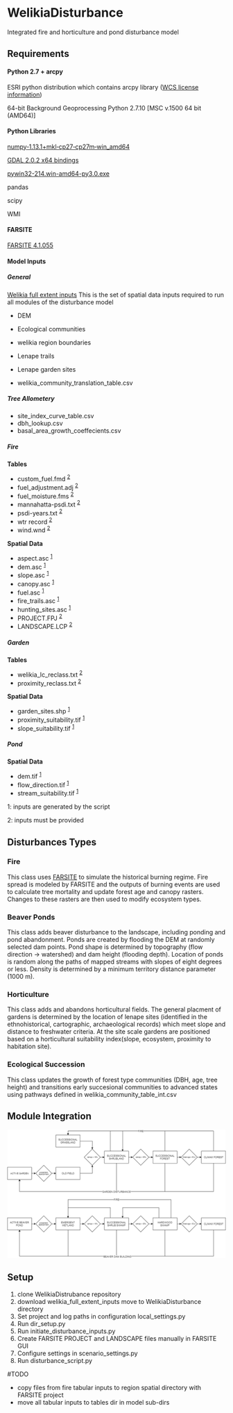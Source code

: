 # WelikiaDisturbance
Integrated fire and horticulture and pond disturbance model

## Requirements ##
 
#### Python 2.7 + arcpy
ESRI python distribution which contains arcpy library ([WCS license information](https://docs.google.com/document/d/1Mene0tUbbVP063KYKkhCV-sOWz3elkcMEq0bak3vxtE/edit#))

64-bit Background Geoprocessing Python 2.7.10 [MSC v.1500 64 bit (AMD64)]

#### Python Libraries

[numpy‑1.13.1+mkl‑cp27‑cp27m‑win_amd64](http://www.lfd.uci.edu/~gohlke/pythonlibs/#numpy)

[GDAL 2.0.2 x64 bindings](http://www.lfd.uci.edu/~gohlke/pythonlibs/#gdal)

[pywin32-214.win-amd64-py3.0.exe](https://sourceforge.net/projects/pywin32/files/pywin32/Build%20214/)

pandas

scipy

WMI


#### FARSITE
[FARSITE 4.1.055](http://www.firelab.org/document/farsite-software)

#### Model Inputs

##### General
[Welikia full extent inputs](https://drive.google.com/open?id=0ByGEknMOH_xMQWhMR04wUEZ2bjQ)
This is the set of spatial data inputs required to run all modules of the disturbance model
  - DEM
  - Ecological communities
  - welikia region boundaries
  - Lenape trails
  - Lenape garden sites

- welikia_community_translation_table.csv

##### Tree Allometery
  - site_index_curve_table.csv
  - dbh_lookup.csv
  - basal_area_growth_coeffecients.csv

##### Fire
  **Tables**
  - custom_fuel.fmd <sup>[2](#myfootnote2)</sup>
  - fuel_adjustment.adj <sup>[2](#myfootnote2)</sup>
  - fuel_moisture.fms <sup>[2](#myfootnote2)</sup>
  - mannahatta-psdi.txt <sup>[2](#myfootnote2)</sup>
  - psdi-years.txt <sup>[2](#myfootnote2)</sup>
  - wtr record <sup>[2](#myfootnote2)</sup>
  - wind.wnd <sup>[2](#myfootnote2)</sup>
  
  **Spatial Data**
  - aspect.asc <sup>[1](#myfootnote1)</sup>
  - dem.asc <sup>[1](#myfootnote1)</sup>
  - slope.asc <sup>[1](#myfootnote1)</sup>
  - canopy.asc <sup>[1](#myfootnote1)</sup>
  - fuel.asc <sup>[1](#myfootnote1)</sup>
  - fire_trails.asc <sup>[1](#myfootnote1)</sup>
  - hunting_sites.asc <sup>[1](#myfootnote1)</sup>
  - PROJECT.FPJ <sup>[2](#myfootnote2)</sup>
  - LANDSCAPE.LCP <sup>[2](#myfootnote2)</sup>
  
##### Garden
  **Tables**
  - welikia_lc_reclass.txt <sup>[2](#myfootnote2)</sup>
  - proximity_reclass.txt <sup>[2](#myfootnote2)</sup>
  
  **Spatial Data**
  - garden_sites.shp <sup>[1](#myfootnote1)</sup>
  - proximity_suitability.tif <sup>[1](#myfootnote1)</sup>
  - slope_suitability.tif <sup>[1](#myfootnote1)</sup>
  
##### Pond  
  **Spatial Data**
  - dem.tif <sup>[1](#myfootnote1)</sup>
  - flow_direction.tif <sup>[1](#myfootnote1)</sup>
  - stream_suitability.tif <sup>[1](#myfootnote1)</sup>
  
<a name="myfootnote1">1</a>: inputs are generated by the script

<a name="myfootnote2">2</a>: inputs must be provided

## Disturbances Types

### Fire
This class uses [FARSITE](https://www.firelab.org/project/farsite) to simulate the historical burning regime. Fire spread is modeled by FARSITE and the outputs of burning events are used to calculate tree mortality and update forest age and canopy rasters. Changes to these rasters are then used to modify ecosystem types.

### Beaver Ponds
This class adds beaver disturbance to the landscape, including ponding and pond abandonment. Ponds are created by flooding the DEM at randomly selected dam points. Pond shape is determined by topography (flow direction -> watershed) and dam height (flooding depth). Location of ponds is random along the paths of mapped streams with slopes of eight degrees or less. Density is determined by a minimum territory distance parameter (1000 m).
 
### Horticulture
This class adds and abandons horticultural fields. The general placment of gardens is determined by the location of lenape sites (identified in the ethnohistorical, cartographic, archaeological records) which meet slope and distance to freshwater criteria. At the site scale gardens are positioned based on a horticultural suitability index(slope, ecosystem, proximity to habitation site).

### Ecological Succession
This class updates the growth of forest type communities (DBH, age, tree height) and transitions early succesional communities to advanced states using pathways defined in welikia_community_table_int.csv

## Module Integration 
![alt text](https://github.com/WildlifeConservationSocietyCI/WelikiaDisturbance/blob/master/disturbance_model_notes/figures/succession_disturbance_diagram.png "Logo Title Text 1")

## Setup
 1. clone WelikiaDistrubance repository 
 2. download welikia_full_extent_inputs move to WelikiaDisturbance directory
 3. Set project and log paths in configuration local_settings.py
 4. Run dir_setup.py
 5. Run initiate_disturbance_inputs.py
 6. Create FARSITE PROJECT and LANDSCAPE files manually in FARSITE GUI
 7. Configure settings in scenario_settings.py
 8. Run disturbance_script.py
 
#TODO
- copy files from fire tabular inputs to region spatial directory with FARSITE project
- move all tabular inputs to tables dir in model sub-dirs 
